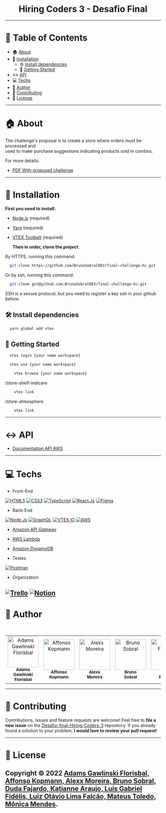 <h1 align="center">Hiring Coders 3 - Desafio Final
	
</h1>

---

# :pushpin: Table of Contents


- :house: [About](#house-about)
- :dart: [Installation](#dart-Installation)
  - :gear: [Install dependencies](##gear-Install_dependencies)
  - :rocket: [Getting Started](##rocket-Getting_Started)
- :left_right_arrow: [API](#left_right_arrow-API)
- :computer: [Techs](#Techs-computer)
- :bust_in_silhouette: [Author](#bust_in_silhouette-Author)
- :handshake: [Contributing](#handshake-Contributing)
- :scroll: [License](#scroll-License)


---

# :house: About

The challenge's proposal is to create a store where orders must be processed and <br> used to make purchase suggestions indicating products sold in combos.

For more details:

- [PDF With proposed challenge](https://docs.google.com/document/d/173I4RVJhIRqcmN6H9uCUQTQeWv_YngsM-ehbWUPuF-w/edit#)

---

# :dart: Installation

**First you need to install:**

- [Node.js](https://pt-br.nodejs.org/) (required)
- [Yarn](https://yarnpkg.com/) (required)
- [VTEX Toolbelt](https://vtex.io/docs/recipes/development/vtex-io-cli-install/) (required)

  **Then in order, clone the project.**

By HTTPS, running this command:

```bash
  git clone https://github.com/BrunoSobralDEV/final-challenge-hc.git
```

Or by ssh, running this command:

```bash
  git clone git@github.com:BrunoSobralDEV/final-challenge-hc.git
```

SSH is a secure protocol, but you need to register a key ssh in your github before.

## :hammer_and_wrench: Install dependencies

```bash
  yarn global add vtex
```

## :rocket: Getting Started

```bash
  vtex login {your name workspace}
```
```bash
  vtex use {your name workspace}
```
```bash
	vtex browse {your name workspace}
```
/store-shelf-indicare
```bash /store-shelf-indicare
	vtex link
```
/store-atmosphere
```bash /store-scrat
	vtex link
```
---
# :left_right_arrow: API

- [Documentation API AWS](https://github.com/BrunoSobralDEV/final-challenge-hc/tree/main/aws)
---

# :computer: Techs

- Front-End

[![HTML5](https://img.shields.io/badge/Html-orange?style=for-the-badge&logo=Html5&logoColor=ffffff)](#)
[![CSS3](https://img.shields.io/badge/css-blue?style=for-the-badge&logo=Css3&logoColor=ffffff)](#)
[![TypeScript](https://img.shields.io/badge/TypeScript-blue?style=for-the-badge&logo=TypeScript&logoColor=ffffff)](#)
[![React.Js](https://img.shields.io/badge/React.Js-blue?style=for-the-badge&logo=React&logoColor=ffffff)](#)
[![Figma](https://img.shields.io/badge/Figma-black?style=for-the-badge&logo=Figma&logoColor=ffffff)](#)
- Back-End

[![Node.Js](https://img.shields.io/badge/Node.Js-43853D?style=for-the-badge&logo=Node.js&logoColor=ffffff)](#)
[![GraphQL](https://img.shields.io/badge/GraphQL-E434AA?style=for-the-badge&logo=GraphQL&logoColor=ffffff)](#)
[![VTEX IO](https://img.shields.io/badge/VTEX%20IO-F71963?style=for-the-badge&logo=typescript&logoColor=ffffff)](#)
[![AWS](https://img.shields.io/badge/AWS-232F3E?style=for-the-badge&logo=amazonaws&logoColor=FF9900)](#)

- [Amazon API Gateway](https://aws.amazon.com/pt/api-gateway/)
- [AWS Lambda](https://aws.amazon.com/pt/lambda/)
- [Amazon DynamoDB](https://aws.amazon.com/pt/dynamodb/?trk=3e4c2258-4f21-4854-9de7-2f6da2ef0989&sc_channel=ps&sc_campaign=acquisition&sc_medium=ACQ-P|PS-GO|Brand|Desktop|SU|Database|DynamoDB|BR|PT|Text&s_kwcid=AL!4422!3!589951433444!p!!g!!aws%20dynamodb&ef_id=Cj0KCQjw_7KXBhCoARIsAPdPTfhoSB0G37TkcaRmJQVNdzbFMtBGGdl-Y8bT7YPKf8uHqAQnUj6coyoaAuJjEALw_wcB:G:s&s_kwcid=AL!4422!3!589951433444!p!!g!!aws%20dynamodb)

- Testes

[![Postman](https://img.shields.io/badge/Postman-FF6C37?style=for-the-badge&logo=Postman&logoColor=ffffff)](#)

- Organization

[![Trello](https://img.shields.io/badge/trello-yellow?style=for-the-badge&logo=Trello&logoColor=ffffff)](#)
[![Notion](https://img.shields.io/badge/Notion-blue?style=for-the-badge&logo=Notion&logoColor=ffffff)](#)
---

# :bust_in_silhouette: Author

<table>
	
<tr>
		<td align="center">
			<a href="https://github.com/AdamsFlorisbal">
				<img
					width="100px"
					height="auto"
					src="https://github.com/AdamsFlorisbal.png"
					alt="Adams Gawlinski Florisbal"
				/>
				<br />
				<sub>
					<b>Adams Gawlinski<br>Florisbal</b>
				</sub>
			</a>
		</td>
        <td align="center">
			<a href="https://github.com/affonsok">
				<img
					width="100px"
					height="auto"
					src="https://github.com/affonsok.png"
					alt="Affonso Kopmann"
				/>
				<br />
				<sub>
					<b>Affonso<br>Kopmann</b>
				</sub>
			</a>
		</td>
        <td align="center">
			<a href="https://github.com/devalexxharper">
				<img
					width="100px"
					height="auto"
					src="https://github.com/devalexxharper.png"
					alt="Alexx Moreira"
				/>
				<br />
				<sub>
					<b>Alexx<br>Moreira</b>
				</sub>
			</a>
		</td>
		<td align="center">
			<a href="https://github.com/BrunoSobralDEV">
				<img
					width="100px"
					height="auto"
					src="https://github.com/BrunoSobralDEV.png"
					alt="Bruno Sobral"
				/>
				<br />
				<sub>
					<b>Bruno<br>Sobral</b>
				</sub>
			</a>
		</td>
		<td align="center">
			<a href="https://github.com/dudafajardo">
				<img
					width="100px"
					height="auto"
					src="https://github.com/dudafajardo.png"
					alt="Duda Fajardo"
				/>
				<br />
				<sub>
					<b>Duda<br>Fajardo</b>
				</sub>
			</a>
		</td>
		</br>
        <td align="center">
			<a href="https://github.com/katianne23">
				<img
					width="100px"
					height="auto"
					src="https://github.com/katianne23.png"
					alt="Katianne Araujo"
				/>
				<br />
				<sub>
					<b>Katianne<br>Araujo</b>
				</sub>
			</a>
		</td>
		<td align="center">
			<a href="https://github.com/devluga">
				<img
					width="100px"
					height="auto"
					src="https://github.com/devluga.png"
					alt="Luis Gabriel Fidélis"
				/>
				<br />
				<sub>
					<b>Luis Gabriel<br>Fidélis</b>
				</sub>
			</a>
		</td>
        <td align="center">
			<a href="https://github.com/llfalcao">
				<img
					width="100px"
					height="auto"
					src="https://github.com/llfalcao.png"
					alt="Luiz Otávio Lima Falcão"
				/>
				<br />
				<sub>
					<b>Luiz Otávio<br>Lima Falcão</b>
				</sub>
			</a>
		</td>
        <td align="center">
			<a href="https://github.com/mateusvtoledo">
				<img
					width="100px"
					height="auto"
					src="https://github.com/mateusvtoledo.png"
					alt="Mateus Toledo"
				/>
				<br />
				<sub>
					<b>Mateus<br>Toledo</b>
				</sub>
			</a>
		</td>
        <td align="center">
			<a href="https://github.com/MonicaIacy">
				<img
					width="100px"
					height="auto"
					src="https://github.com/MonicaIacy.png"
					alt="Mônica Mendes"
				/>
				<br />
				<sub>
					<b>Mônica<br>Mendes</b>
				</sub>
			</a>
		</td>						
</tr>	
	
		
	
	
</table>

---

# :handshake: Contributing

Contributions, issues and feature requests are welcome! Feel free to **file a new issue** on the [Desafio-final-Hiring-Coders-3](https://github.com/BrunoSobralDEV/final-challenge-hc.git/issues) repository. If you already found a solution to your problem, **I would love to review your pull request**!

---

# :scroll: License

Copyright :copyright: 2022 [Adams Gawlinski Florisbal, Affonso Kopmann, Alexx Moreira, Bruno Sobral, Duda Fajardo, Katianne Araujo, Luis Gabriel Fidélis, Luiz Otávio Lima Falcão, Mateus Toledo, Mônica Mendes](https://github.com/AdamsFlorisbal/Desafio-semi-final-Hiring-Coders-3).
<br/>
---
